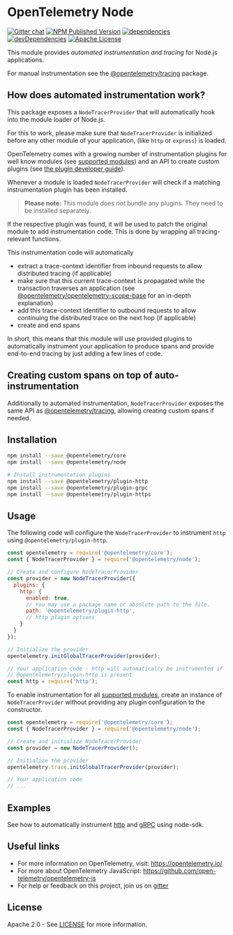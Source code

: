 # OpenTelemetry Node
[![Gitter chat][gitter-image]][gitter-url]
[![NPM Published Version][npm-img]][npm-url]
[![dependencies][dependencies-image]][dependencies-url]
[![devDependencies][devDependencies-image]][devDependencies-url]
[![Apache License][license-image]][license-image]

This module provides *automated instrumentation and tracing* for Node.js applications.

For manual instrumentation see the
[@opentelemetry/tracing](https://github.com/open-telemetry/opentelemetry-js/tree/master/packages/opentelemetry-tracing) package.

## How does automated instrumentation work?
This package exposes a `NodeTracerProvider` that will automatically hook into the module loader of Node.js.

For this to work, please make sure that `NodeTracerProvider` is initialized before any other module of your application, (like `http` or `express`) is loaded.

OpenTelemetry comes with a growing number of instrumentation plugins for well know modules (see [supported modules](https://github.com/open-telemetry/opentelemetry-js#plugins)) and an API to create custom plugins (see [the plugin developer guide](https://github.com/open-telemetry/opentelemetry-js/blob/master/doc/plugin-guide.md)).


Whenever a module is loaded `NodeTracerProvider` will check if a matching instrumentation plugin has been installed.

> **Please note:** This module does *not* bundle any plugins. They need to be installed separately.

If the respective plugin was found, it will be used to patch the original module to add instrumentation code.
This is done by wrapping all tracing-relevant functions.

This instrumentation code will automatically
- extract a trace-context identifier from inbound requests to allow distributed tracing (if applicable)
- make sure that this current trace-context is propagated while the transaction traverses an application (see [@opentelemetry/opentelemetry-scope-base](https://github.com/open-telemetry/opentelemetry-js/blob/master/packages/opentelemetry-scope-base/README.md) for an in-depth explanation)
- add this trace-context identifier to outbound requests to allow continuing the distributed trace on the next hop (if applicable)
- create and end spans

In short, this means that this module will use provided plugins to automatically instrument your application to produce spans and provide end-to-end tracing by just adding a few lines of code.

## Creating custom spans on top of auto-instrumentation
Additionally to automated instrumentation, `NodeTracerProvider` exposes the same API as [@opentelemetry/tracing](https://github.com/open-telemetry/opentelemetry-js/tree/master/packages/opentelemetry-tracing), allowing creating custom spans if needed.

## Installation

```bash
npm install --save @opentelemetry/core
npm install --save @opentelemetry/node

# Install instrumentation plugins
npm install --save @opentelemetry/plugin-http
npm install --save @opentelemetry/plugin-grpc
npm install --save @opentelemetry/plugin-https
```

## Usage

The following code will configure the `NodeTracerProvider` to instrument `http` using `@opentelemetry/plugin-http`.

```js
const opentelemetry = require('@opentelemetry/core');
const { NodeTracerProvider } = require('@opentelemetry/node');

// Create and configure NodeTracerProvider
const provider = new NodeTracerProvider({
  plugins: {
    http: {
      enabled: true,
      // You may use a package name or absolute path to the file.
      path: '@opentelemetry/plugin-http',
      // http plugin options
    }
  }
});

// Initialize the provider
opentelemetry.initGlobalTracerProvider(provider);

// Your application code - http will automatically be instrumented if
// @opentelemetry/plugin-http is present
const http = require('http');
```

To enable instrumentation for all [supported modules](https://github.com/open-telemetry/opentelemetry-js#plugins), create an instance of `NodeTracerProvider` without providing any plugin configuration to the constructor.

```js
const opentelemetry = require('@opentelemetry/core');
const { NodeTracerProvider } = require('@opentelemetry/node');

// Create and initialize NodeTracerProvider
const provider = new NodeTracerProvider();

// Initialize the provider
opentelemetry.trace.initGlobalTracerProvider(provider);

// Your application code
// ...
```

## Examples
See how to automatically instrument [http](https://github.com/open-telemetry/opentelemetry-js/tree/master/examples/http) and [gRPC](https://github.com/open-telemetry/opentelemetry-js/tree/master/examples/grpc) using node-sdk.


## Useful links
- For more information on OpenTelemetry, visit: <https://opentelemetry.io/>
- For more about OpenTelemetry JavaScript: <https://github.com/open-telemetry/opentelemetry-js>
- For help or feedback on this project, join us on [gitter][gitter-url]

## License

Apache 2.0 - See [LICENSE][license-url] for more information.

[gitter-image]: https://badges.gitter.im/open-telemetry/opentelemetry-js.svg
[gitter-url]: https://gitter.im/open-telemetry/opentelemetry-node?utm_source=badge&utm_medium=badge&utm_campaign=pr-badge&utm_content=badge
[license-url]: https://github.com/open-telemetry/opentelemetry-js/blob/master/LICENSE
[license-image]: https://img.shields.io/badge/license-Apache_2.0-green.svg?style=flat
[dependencies-image]: https://david-dm.org/open-telemetry/opentelemetry-js/status.svg?path=packages/opentelemetry-node
[dependencies-url]: https://david-dm.org/open-telemetry/opentelemetry-js?path=packages%2Fopentelemetry-node
[devDependencies-image]: https://david-dm.org/open-telemetry/opentelemetry-js/dev-status.svg?path=packages/opentelemetry-node
[devDependencies-url]: https://david-dm.org/open-telemetry/opentelemetry-js?path=packages%2Fopentelemetry-node&type=dev
[npm-url]: https://www.npmjs.com/package/@opentelemetry/node
[npm-img]: https://badge.fury.io/js/%40opentelemetry%2Fnode.svg
